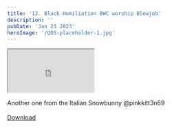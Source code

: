 ```yaml
---
title: '12. Black Humiliation BWC worship Blowjob'
description: ''
pubDate: 'Jan 23 2023'
heroImage: '/QOS-placeholder-1.jpg'
---
```

<iframe src="https://drive.google.com/file/d/1A47ciJwwN9f_YLkmoq1H98zx7Vu9pWHV/preview" width="200" height="100" allow="autoplay" allowfullscreen="allowfullscreen" style="
"></iframe>

Another one from the Italian Snowbunny @pinkkitt3n69
<br>
<br>
<a class="read_more" href="https://drive.google.com/file/d/1A47ciJwwN9f_YLkmoq1H98zx7Vu9pWHV/view?usp=sharing">Download</a>
